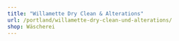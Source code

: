 ```yaml
---
title: "Willamette Dry Clean & Alterations"
url: /portland/willamette-dry-clean-und-alterations/
shop: Wäscherei
---
```


